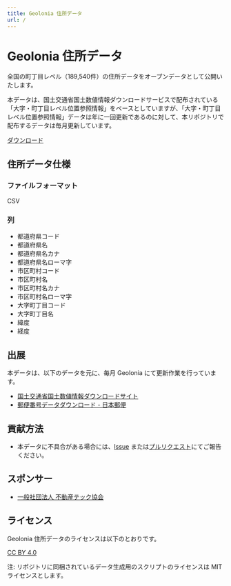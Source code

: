 ```yaml
---
title: Geolonia 住所データ
url: /
---
```


# Geolonia 住所データ

全国の町丁目レベル（189,540件）の住所データをオープンデータとして公開いたします。

本データは、国土交通省国土数値情報ダウンロードサービスで配布されている「大字・町丁目レベル位置参照情報」をベースとしていますが、「大字・町丁目レベル位置参照情報」データは年に一回更新であるのに対して、本リポジトリで配布するデータは毎月更新しています。

[ダウンロード](./data/latest.csv)

## 住所データ仕様

### ファイルフォーマット

CSV

### 列

* 都道府県コード
* 都道府県名
* 都道府県名カナ
* 都道府県名ローマ字
* 市区町村コード
* 市区町村名
* 市区町村名カナ
* 市区町村名ローマ字
* 大字町丁目コード
* 大字町丁目名
* 緯度
* 経度

## 出展

本データは、以下のデータを元に、毎月 Geolonia にて更新作業を行っています。

* [国土交通省国土数値情報ダウンロードサイト](https://nlftp.mlit.go.jp/cgi-bin/isj/dls/_choose_method.cgi)
* [郵便番号データダウンロード - 日本郵便](https://www.post.japanpost.jp/zipcode/download.html)

## 貢献方法

* 本データに不具合がある場合には、[Issue](https://github.com/geolonia/japanese-addresses/issues) または[プルリクエスト](https://github.com/geolonia/japanese-addresses/pulls)にてご報告ください。

## スポンサー

* [一般社団法人 不動産テック協会](https://retechjapan.org/)

## ライセンス

Geolonia 住所データのライセンスは以下のとおりです。

[CC BY 4.0](https://creativecommons.org/licenses/by/4.0/deed.ja)

注: リポジトリに同梱されているデータ生成用のスクリプトのライセンスは MIT ライセンスとします。
